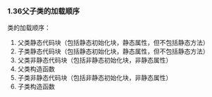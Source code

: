 ### 1.36父子类的加载顺序

类的加载顺序：

1. 父类静态代码块（包括静态初始化块，静态属性，但不包括静态方法）
2. 子类静态代码块（包括静态初始化块，静态属性，但不包括静态方法）
3. 父类非静态代码块（包括非静态初始化块，非静态属性）
4. 父类构造函数
5. 子类非静态代码块（包括非静态初始化块，非静态属性）
6. 子类构造函数